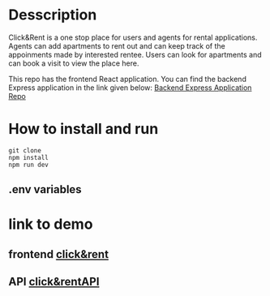 # Desscription

Click&Rent is a one stop place for users and agents for rental applications. Agents can add apartments to rent out and can keep track of the appoinments made by interested rentee.
Users can look for apartments and can book a visit to view the place here.

This repo has the frontend React application.
You can find the backend Express application in the link given below: 
[Backend Express Application Repo](https://github.com/Alina-Hari/RentalServer)


# How to install and run 

```
git clone
npm install
npm run dev
```

## .env variables



# link to demo
## frontend [click&rent](https://clickandrent.netlify.app/)
## API [click&rentAPI](https://click-and-rent.adaptable.app)
